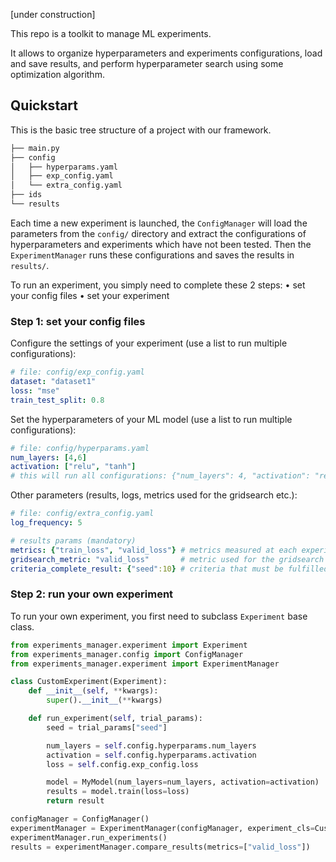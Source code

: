 [under construction]

This repo is a toolkit to manage ML experiments.

It allows to organize hyperparameters and experiments configurations, load and save results, and perform hyperparameter search using some optimization algorithm.


## Quickstart

This is the basic tree structure of a project with our framework.

```bash
├── main.py
├── config
│   ├── hyperparams.yaml
│   ├── exp_config.yaml
│   └── extra_config.yaml
├── ids
└── results
```

Each time a new experiment is launched, the ```ConfigManager``` will load the parameters from the ```config/``` directory and extract the configurations of hyperparameters and experiments which have not been tested.
Then the ```ExperimentManager``` runs these configurations and saves the results in ```results/```.

To run an experiment, you simply need to complete these 2 steps:
• set your config files
• set your experiment


### Step 1: set your config files

Configure the settings of your experiment (use a list to run multiple configurations):
```yaml
# file: config/exp_config.yaml
dataset: "dataset1"
loss: "mse"
train_test_split: 0.8
```

Set the hyperparameters of your ML model (use a list to run multiple configurations):
```yaml
# file: config/hyperparams.yaml
num_layers: [4,6]
activation: ["relu", "tanh"]
# this will run all configurations: {"num_layers": 4, "activation": "relu"}, {"num_layers": 4, "activation": "tanh"} etc.
```

Other parameters (results, logs, metrics used for the gridsearch etc.):
```yaml
# file: config/extra_config.yaml
log_frequency: 5

# results params (mandatory)
metrics: {"train_loss", "valid_loss"} # metrics measured at each experiment
gridsearch_metric: "valid_loss"       # metric used for the gridsearch (it will drive the search in the hyperparameter space)
criteria_complete_result: {"seed":10} # criteria that must be fulfilled to consider one experiment as complete (--> as many "trials" as values: here, 10 seeds will be tried)
```


### Step 2: run your own experiment

To run your own experiment, you first need to subclass `Experiment` base class.

```python
from experiments_manager.experiment import Experiment
from experiments_manager.config import ConfigManager
from experiments_manager.experiment import ExperimentManager

class CustomExperiment(Experiment):
    def __init__(self, **kwargs):
        super().__init__(**kwargs)

    def run_experiment(self, trial_params):
        seed = trial_params["seed"]

        num_layers = self.config.hyperparams.num_layers
        activation = self.config.hyperparams.activation
        loss = self.config.exp_config.loss

        model = MyModel(num_layers=num_layers, activation=activation)
        results = model.train(loss=loss)
        return result

configManager = ConfigManager()
experimentManager = ExperimentManager(configManager, experiment_cls=CustomExperiment)
experimentManager.run_experiments()
results = experimentManager.compare_results(metrics=["valid_loss"])
```